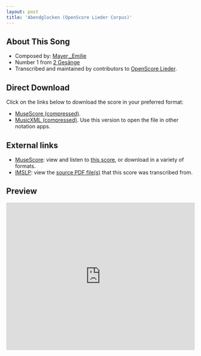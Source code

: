 ```yaml
---
layout: post
title: 'Abendglocken (OpenScore Lieder Corpus)'
---
```


## About This Song

- Composed by: [Mayer,_Emilie](https://fourscoreandmore.org/openscore/lieder/Mayer,_Emilie)
- Number 1 from [2 Gesänge](https://fourscoreandmore.org/openscore/lieder/Mayer,_Emilie/2_Gesänge)
- Transcribed and maintained by contributors to [OpenScore Lieder].

[OpenScore Lieder]: https://musescore.com/openscore-lieder-corpus

## Direct Download

Click on the links below to download the score in your preferred format:
- [MuseScore (compressed)](https://github.com/openscore/lieder/blob/main/scores/Mayer,_Emilie/2_Gesänge/1_Abendglocken/lc5823419.mscz?raw=true).
- [MusicXML (compressed)](https://github.com/openscore/lieder/blob/main/scores/Mayer,_Emilie/2_Gesänge/1_Abendglocken/lc5823419.mxl?raw=true). Use this version to open the file in other notation apps.

## External links

- [MuseScore]: view and listen to [this score][MuseScore], or download in a variety of formats.
- [IMSLP]: view the [source PDF file(s)][IMSLP] that this score was transcribed from.

[MuseScore]: https://musescore.com/score/5823419
[IMSLP]: https://imslp.org/wiki/Special:ReverseLookup/133706

## Preview

<iframe width="100%" height="394" src="https://musescore.com/openscore-lieder-corpus/scores/5823419/embed" frameborder="0" allowfullscreen allow="autoplay; fullscreen"></iframe>
